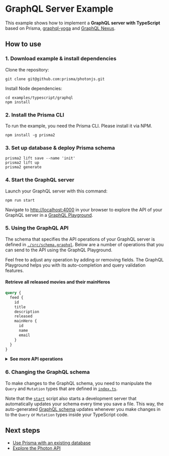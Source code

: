 # GraphQL Server Example

This example shows how to implement a **GraphQL server with TypeScript** based on Prisma, [graphql-yoga](https://github.com/prisma/graphql-yoga) and [GraphQL Nexus](https://graphql-nexus.com/).

## How to use

### 1. Download example & install dependencies

Clone the repository:

```
git clone git@github.com:prisma/photonjs.git
```

Install Node dependencies:

```
cd examples/typescript/graphql
npm install
```

### 2. Install the Prisma CLI

To run the example, you need the Prisma CLI. Please install it via NPM.

```
npm install -g prisma2
```

### 3. Set up database & deploy Prisma schema

```
prisma2 lift save --name 'init'
prisma2 lift up
prisma2 generate
```

### 4. Start the GraphQL server

Launch your GraphQL server with this command:

```
npm run start
```

Navigate to [http://localhost:4000](http://localhost:4000) in your browser to explore the API of your GraphQL server in a [GraphQL Playground](https://github.com/prisma/graphql-playground).

### 5. Using the GraphQL API

The schema that specifies the API operations of your GraphQL server is defined in [`./src/schema.graphql`](./src/schema.graphql). Below are a number of operations that you can send to the API using the GraphQL Playground.

Feel free to adjust any operation by adding or removing fields. The GraphQL Playground helps you with its auto-completion and query validation features.

#### Retrieve all released movies and their mainHeros

```graphql
query {
  feed {
    id
    title
    description
    released
    mainHero {
      id
      name
      email
    }
  }
}
```

<Details><Summary><strong>See more API operations</strong></Summary>

#### Create a new hero

```graphql
mutation {
  signupHero(name: "Sarah", email: "sarah@prisma.io") {
    id
  }
}
```

#### Create a new movie

```graphql
mutation {
  createMovie(
    title: "Join the Prisma Slack"
    description: "https://slack.prisma.io"
    mainHeroEmail: "alice@prisma.io"
  ) {
    id
    released
  }
}
```

#### Release an existing movie

```graphql
mutation {
  release(id: "__MOVIE_ID__") {
    id
    released
  }
}
```

> **Note**: You need to replace the `__MOVIE_ID__`-placeholder with an actual `id` from a `Movie` item. You can find one e.g. using the `filterMovies`-query.

#### Search for movies with a specific title or description

```graphql
{
  filterMovies(searchString: "graphql") {
    id
    title
    description
    released
    mainHero {
      id
      name
      email
    }
  }
}
```

#### Retrieve a single movie

```graphql
{
  movie(id: "__MOVIE_ID__") {
    id
    title
    description
    released
    mainHero {
      id
      name
      email
    }
  }
}
```

> **Note**: You need to replace the `__MOVIE_ID__`-placeholder with an actual `id` from a `Movie` item. You can find one e.g. using the `filterMovies`-query.

#### Delete a movie

```graphql
mutation {
  deleteMovie(id: "__MOVIE_ID__") {
    id
  }
}
```

> **Note**: You need to replace the `__MOVIE_ID__`-placeholder with an actual `id` from a `Movie` item. You can find one e.g. using the `filterMovies`-query.

</Details>

### 6. Changing the GraphQL schema

To make changes to the GraphQL schema, you need to manipulate the `Query` and `Mutation` types that are defined in [`index.ts`](./src/index.ts).

Note that the [`start`](./package.json#L6) script also starts a development server that automatically updates your schema every time you save a file. This way, the auto-generated [GraphQL schema](./src/generated/schema.graphql) updates whenever you make changes in to the `Query` or `Mutation` types inside your TypeScript code.

## Next steps

- [Use Prisma with an existing database](https://github.com/prisma/prisma2-docs/blob/master/introspection.md)
- [Explore the Photon API](https://github.com/prisma/prisma2-docs/blob/master/photon/api.md)
